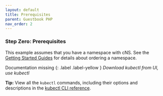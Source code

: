 ```yaml
---
layout: default
title: Prerequisites
parent: Guestbook PHP
nav_order: 2
---
```



### Step Zero: Prerequisites

This example assumes that you have a namespace with cNS. See the [Getting Started Guides]() for details about ordering a namespace.

Documentation missing {: .label .label-yellow }
_Download kubectl from UI, use kubectl_

**Tip:** View all the `kubectl` commands, including their options and descriptions in the [kubectl CLI reference](https://kubernetes.io/docs/user-guide/kubectl-overview/).
